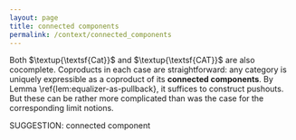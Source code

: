 ```yaml
---
layout: page
title: connected components
permalink: /context/connected_components
---
```

Both $\textup{\textsf{Cat}}$ and $\textup{\textsf{CAT}}$ are also cocomplete. Coproducts in each case are straightforward:  any category is uniquely expressible as a coproduct of its **connected components**. By Lemma \ref{lem:equalizer-as-pullback}, it suffices to construct pushouts. But these can be rather more complicated than was the case for the corresponding limit notions.

SUGGESTION: connected component